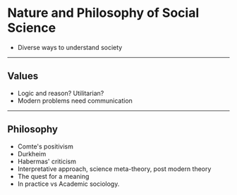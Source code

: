 # Nature and Philosophy of Social Science

  - Diverse ways to understand society
--------

## Values
  - Logic and reason? Utilitarian?
  - Modern problems need communication
-------

## Philosophy

- Comte's positivism
- Durkheim
- Habermas' criticism
- Interpretative approach, science meta-theory, post modern theory
- The quest for a meaning
- In practice vs Academic sociology.
